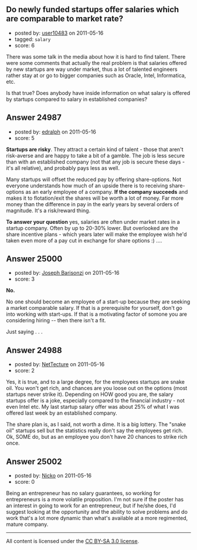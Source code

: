 ## Do newly funded startups offer salaries which are comparable to market rate?

- posted by: [user10483](https://stackexchange.com/users/-1/10483-user10483) on 2011-05-16
- tagged: `salary`
- score: 6

There was some talk in the media about how it is hard to find talent. There were some comments that actually the real problem is that salaries offered by new startups are way under market, thus a lot of talented engineers rather stay at or go to bigger companies such as Oracle, Intel, Informatica, etc. 

Is that true? Does anybody have inside information on what salary is offered by startups compared to salary in established companies? 


## Answer 24987

- posted by: [edralph](https://stackexchange.com/users/-1/9362-edralph) on 2011-05-16
- score: 5

**Startups are risky**.  They attract a certain kind of talent - those that aren't risk-averse and are happy to take a bit of a gamble.  The job is less secure than with an established company (not that any job is secure these days - it's all relative), and probably pays less as well.  

Many startups will offset the reduced pay by offering share-options.  Not everyone understands how much of an upside there is to receiving share-options as an early employee of a company.  **If the company succeeds** and makes it to flotation/exit the shares will be worth a lot of money.  Far more money than the difference in pay in the early years by several orders of magnitude.  It's a risk/reward thing.

**To answer your question** yes, salaries are often under market rates in a startup company.  Often by up to 20-30% lower.  But overlooked are the share incentive plans - which years later will make the employee wish he'd taken even more of a pay cut in exchange for share options :) ....


## Answer 25000

- posted by: [Joseph Barisonzi](https://stackexchange.com/users/-1/8791-joseph-barisonzi) on 2011-05-16
- score: 3

**No.**

No one should become an employee of a start-up because they are seeking a market comparable salary. If that is a prerequisite for yourself, don't go into working with start-ups. If that is a motivating factor of somone you are considering hiring -- then there isn't a fit. 

Just saying . . .  


## Answer 24988

- posted by: [NetTecture](https://stackexchange.com/users/-1/3350-nettecture) on 2011-05-16
- score: 2

Yes, it is true, and to a large degree, for the employees startups are snake oil. You won't get rich, and chances are you loose out on the options (most startups never strike it). Depending on HOW good you are, the salary startups offer is a joke, especially compared to the financial industry - not even Intel etc. My last startup salary offer was about 25% of what I was offered last week by an established company.

The share plan is, as I said, not worth a dime. It is a big lottery. The "snake oil" startups sell but the statistics really don't say the employees get rich. Ok, SOME do, but as an employee you don't have 20 chances to strike rich once.


## Answer 25002

- posted by: [Nicko](https://stackexchange.com/users/-1/7870-nicko) on 2011-05-16
- score: 0

Being an entrepreneur has no salary guarantees, so working for entrepreneurs is a more volatile proposition.  I'm not sure if the poster has an interest in going to work for an entrepreneur, but if he/she does, I'd suggest looking at the opportunity and the ability to solve problems and do work that's a lot more dynamic than what's available at a more regimented, mature company.



---

All content is licensed under the [CC BY-SA 3.0 license](https://creativecommons.org/licenses/by-sa/3.0/).
